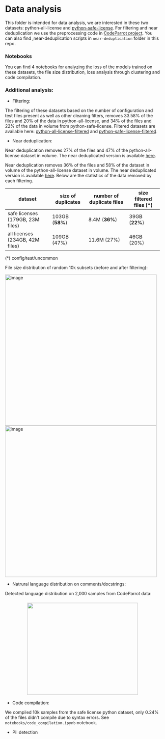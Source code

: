 
# Data analysis
This folder is intended for data analysis, we are interested in these two datasets: python-all-license and [python-safe-license](https://huggingface.co/datasets/bigcode/python_safe_license).
For filtering and near deduplication we use the preprocessing code in [CodeParrot project](https://github.com/huggingface/transformers/tree/main/examples/research_projects/codeparrot). You can also find ,near-deduplication scripts in `near-deduplication` folder in this repo.
### Notebooks
You can find 4 notebooks for analyzing the loss of the models trained on these datasets, the file size distribution, loss analysis through clustering and code compilation.

### Additional analysis:
* Filtering:

The filtering of these datasets based on the number of configuration and test files present as well as other cleaning filters, removes 33.58% of the files and 20% of the data in python-all-license, and 34% of the files and 22% of the data in volume from python-safe-license. Filtered datasets are available here: [python-all-license-filtered](https://huggingface.co/datasets/BigCode/github-python-all-license-conf-test-filter) and [python-safe-license-filtered](https://huggingface.co/datasets/BigCode/github-python-safe-license-conf-test-filter).

* Near deduplication:

Near deduplication removes 27% of the files and 47% of the python-all-license dataset in volume. The near deduplicated version is available [here](https://huggingface.co/datasets/BigCode/github-python-any-license-near-dedup). 

Near deduplication removes 36% of the files and 58% of the dataset in volume of the python-all-license dataset in volume. The near deduplicated version is available [here](https://huggingface.co/datasets/BigCode/github-python-safe-licenses-near-dedup). Below are the statistics of the data removed by each filtering.

|dataset | size of duplicates | number of duplicate files |size filtered files (*)|
|-------|--------|---------|---------|
|safe licenses (179GB, 23M files)| 103GB (**58%**)| 8.4M (**36%**)| 39GB (**22%**)|
|all licenses (234GB, 42M files)|109GB (47%)| 11.6M (27%)| 46GB (20%)|

(*) config/test/uncommon

File size distribution of random 10k subsets (before and after filtering):

<img width="493" alt="image" src="https://user-images.githubusercontent.com/44069155/183675926-13bf6f5b-b9c7-4def-91fb-4fb46ee1d505.png">

<img width="493" alt="image" src="https://user-images.githubusercontent.com/44069155/183676271-962dff8b-4759-4950-b8cb-f07d2364ebde.png">

* Natrural language distribution on comments/docstrings:

Detected language distribution on 2,000 samples from CodeParrot data:
<h3 align="center">
    <img width="360" height="300" src="https://user-images.githubusercontent.com/44069155/191994477-6246467b-eec7-4ae1-a14d-dd2262254762.png" /></a>
</h3>

* Code compilation:

We compiled 10k samples from the safe license python dataset, only 0.24% of the files didn't compile due to syntax errors. See `notebooks/code_compilation.ipynb` notebook.

* PII detection
